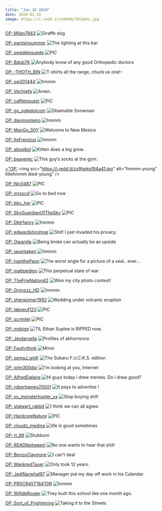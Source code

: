 ```yaml
---
title: "Jan 10 2020"
date: 2020-01-10
image: https://i.redd.it/n0m99c79fp941.jpg
---
```


<a href="https://www.reddit.com/r/CrappyDesign/comments/elucz3/giraffe_dog/">OP: Milan7843</a>
<img src="https://i.redd.it/66or4440sk941.jpg" alt="Giraffe dog" title="Giraffe dog" />

<a href="https://www.reddit.com/r/CrappyDesign/comments/en4oak/the_lighting_at_this_bar/">OP: pantsinsummer</a>
<img src="https://i.redd.it/zyba999iu3a41.jpg" alt="The lighting at this bar" title="The lighting at this bar" />

<a href="https://www.reddit.com/r/nocontextpics/comments/emt79g/pic/">OP: swedeinsuede</a>
<img src="https://i.redd.it/ey8x8qlq8z941.jpg" alt="PIC" title="PIC" />

<a href="https://www.reddit.com/r/funny/comments/elswwm/anybody_know_of_any_good_orthopedic_doctors/">OP: Bdub76</a>
<img src="https://i.redd.it/ic8i9eya7k941.jpg" alt="Anybody know of any good Orthopedic doctors" title="Anybody know of any good Orthopedic doctors" />

<a href="https://www.reddit.com/r/Funnypics/comments/ekv9qa/tshirts_all_the_range_chuck_us_one/">OP: -THOTH_BIN</a>
<img src="https://i.redd.it/fjx4pt4bb6941.jpg" alt="T-shirts all the range, chuck us one!-" title="T-shirts all the range, chuck us one!-" />

<a href="https://www.reddit.com/r/hmmm/comments/el1kwz/hmmm/">OP: sw201444</a>
<img src="https://i.redd.it/lofqj2rcj8941.jpg" alt="hmmm" title="hmmm" />

<a href="https://www.reddit.com/r/funnysigns/comments/elpj0u/amen/">OP: Vechiefa</a>
<img src="https://i.redd.it/yxh535xlfg941.jpg" alt="Amen." title="Amen." />

<a href="https://www.reddit.com/r/nocontextpics/comments/eky918/pic/">OP: caffeinquest</a>
<img src="https://i.redd.it/4uf4g62ae7941.jpg" alt="PIC" title="PIC" />

<a href="https://www.reddit.com/r/Funnypics/comments/enu1dq/obamable_snowman/">OP: go_ogledotcom</a>
<img src="https://i.redd.it/9jllieti4fa41.jpg" alt="Obamable Snowman" title="Obamable Snowman" />

<a href="https://www.reddit.com/r/hmmm/comments/encaia/hmmm/">OP: davimonteiro</a>
<img src="https://i.redd.it/5bzjv9ymf7a41.jpg" alt="hmmm" title="hmmm" />

<a href="https://www.reddit.com/r/funnysigns/comments/elblm3/welcome_to_new_mexico/">OP: ManGo_50Y</a>
<img src="https://i.redd.it/8m54zrjwzc941.jpg" alt="Welcome to New Mexico" title="Welcome to New Mexico" />

<a href="https://www.reddit.com/r/hmmm/comments/elqmch/hmmm/">OP: ItsFrenzius</a>
<img src="https://i.redd.it/xchxbtodzi941.jpg" alt="hmmm" title="hmmm" />

<a href="https://www.reddit.com/r/Eyebleach/comments/eltmnd/kitten_does_a_big_grow/">OP: absolkol</a>
<img src="https://i.redd.it/x1w2v2r6g5m21.jpg" alt="Kitten does a big grow." title="Kitten does a big grow." />

<a href="https://www.reddit.com/r/pics/comments/en7opn/this_guys_socks_at_the_gym/">OP: beaverkc</a>
<img src="https://i.redd.it/iiifgu4un5a41.jpg" alt="This guy’s socks at the gym." title="This guy’s socks at the gym." />

<a href="https://www.reddit.com/r/hmmm/comments/en59rm/hmmm/">="OP:</a>
<img src="https://i.redd.it/zv9twkof84a41.jpg" alt="hmmm-young" titlehmmm died-young" />

<a href="https://www.reddit.com/r/nocontextpics/comments/enifnb/pic/">OP: Nic0487</a>
<img src="https://i.redd.it/l5affl55s9a41.jpg" alt="PIC" title="PIC" />

<a href="https://www.reddit.com/r/Funnypics/comments/emkh37/go_to_bed_now/">OP: mrsocd</a>
<img src="https://i.redd.it/vxatg0735v941.png" alt="Go to bed now" title="Go to bed now" />

<a href="https://www.reddit.com/r/nocontextpics/comments/eluumm/pic/">OP: bbc_her</a>
<img src="https://i.redd.it/8hfiu80mvk941.jpg" alt="PIC" title="PIC" />

<a href="https://www.reddit.com/r/nocontextpics/comments/elazsn/pic/">OP: SkyGuardianOfTheSky</a>
<img src="https://i.redd.it/pmjayzampc941.jpg" alt="PIC" title="PIC" />

<a href="https://www.reddit.com/r/hmmm/comments/emwow4/hmmm/">OP: Dktrfancy</a>
<img src="https://i.redd.it/l5os4jk2h0a41.jpg" alt="hmmm" title="hmmm" />

<a href="https://www.reddit.com/r/funnysigns/comments/emadpu/shit_i_just_invaded_his_privacy/">OP: edwardshirohige</a>
<img src="https://i.redd.it/hosesd80kr941.png" alt="Shit! I just invaded his privacy." title="Shit! I just invaded his privacy." />

<a href="https://www.reddit.com/r/AdviceAnimals/comments/enohun/being_broke_can_actually_be_an_upside/">OP: Owanjila</a>
<img src="https://i.redd.it/s7lmwkzd5da41.jpg" alt="Being broke can actually be an upside" title="Being broke can actually be an upside" />

<a href="https://www.reddit.com/r/hmmm/comments/enl94y/hmmm/">OP: jasontaken</a>
<img src="https://i.imgur.com/ECNuHW2.png" alt="hmmm" title="hmmm" />

<a href="https://www.reddit.com/r/Funnypics/comments/enjmyh/the_worst_angle_for_a_picture_of_a_seal_ever/">OP: IvanthePaun</a>
<img src="https://i.redd.it/kpvuavdocaa41.jpg" alt="The worst angle for a picture of a seal.. ever..." title="The worst angle for a picture of a seal.. ever..." />

<a href="https://www.reddit.com/r/AdviceAnimals/comments/ekxgp1/this_perpetual_state_of_war/">OP: mattpedigo</a>
<img src="https://i.redd.it/78g0och747941.jpg" alt="This perpetual state of war" title="This perpetual state of war" />

<a href="https://www.reddit.com/r/pics/comments/emqfy9/won_my_city_photo_contest/">OP: TheFireNation42</a>
<img src="https://i.redd.it/5bz3lair5y941.jpg" alt="Won my city photo contest!" title="Won my city photo contest!" />

<a href="https://www.reddit.com/r/hmmm/comments/em6b33/hmmm/">OP: Grimzzz_HD</a>
<img src="https://i.redd.it/n0m99c79fp941.jpg" alt="hmmm" title="hmmm" />

<a href="https://www.reddit.com/r/pics/comments/enmcoc/wedding_under_volcanic_eruption/">OP: sherwinner1992</a>
<img src="https://i.redd.it/0key3d2k0ca41.jpg" alt="Wedding under volcanic eruption" title="Wedding under volcanic eruption" />

<a href="https://www.reddit.com/r/nocontextpics/comments/emhwfw/pic/">OP: laboeuf123</a>
<img src="https://i.redd.it/5y67cdxe6u941.jpg" alt="PIC" title="PIC" />

<a href="https://www.reddit.com/r/nocontextpics/comments/ens8k5/pic/">OP: scrimlet</a>
<img src="https://i.redd.it/nvy4ccweiea41.jpg" alt="PIC" title="PIC" />

<a href="https://www.reddit.com/r/pics/comments/emhfri/til_ethan_suplee_is_ripped_now/">OP: mdsign</a>
<img src="https://i.redd.it/8vvnqp3i0u941.jpg" alt="TIL Ethan Suplee is RIPPED now." title="TIL Ethan Suplee is RIPPED now." />

<a href="https://www.reddit.com/r/AdviceAnimals/comments/elf971/profiles_of_abhorrence/">OP: Jerdarnella</a>
<img src="https://i.redd.it/ose3pjjrde941.png" alt="Profiles of abhorrence" title="Profiles of abhorrence" />

<a href="https://www.reddit.com/r/funnysigns/comments/en2i4h/mmm/">OP: Faultythink</a>
<img src="https://i.redd.it/l6xhcjtvp2a41.jpg" alt="Mmm" title="Mmm" />

<a href="https://www.reddit.com/r/CrappyDesign/comments/emd8p7/the_subaru_fucks_edition/">OP: semaJ_gniK</a>
<img src="https://i.redd.it/najkwqfcks941.jpg" alt="The Subaru F.U.C.K.S. edition" title="The Subaru F.U.C.K.S. edition" />

<a href="https://www.reddit.com/r/AdviceAnimals/comments/enhtv6/im_looking_at_you_internet/">OP: john300dpi</a>
<img src="https://i.redd.it/hlt8pg3qi9a41.jpg" alt="I'm looking at you, Internet" title="I'm looking at you, Internet" />

<a href="https://www.reddit.com/r/Funnypics/comments/el2use/hi_guys_today_i_drew_memes_do_i_draw_good/">OP: AlfredDalaire</a>
<img src="https://i.redd.it/1kk8bkykz8941.jpg" alt="Hi guys today i drew memes. Do i draw good?" title="Hi guys today i drew memes. Do i draw good?" />

<a href="https://www.reddit.com/r/Funnypics/comments/elzoqv/it_pays_to_advertise/">OP: robertjames70001</a>
<img src="https://i.redd.it/7q7ll9mfnm941.jpg" alt="It pays to advertise !" title="It pays to advertise !" />

<a href="https://www.reddit.com/r/funnysigns/comments/enaewj/stop_buying_shit/">OP: xx_monsterhunter_xx</a>
<img src="https://i.redd.it/8sy42ika74a41.jpg" alt="Stop buying shit!" title="Stop buying shit!" />

<a href="https://www.reddit.com/r/funnysigns/comments/enx7bd/i_think_we_can_all_agree/">OP: stalwart_rabbit</a>
<img src="https://i.redd.it/eq8xtn3yaga41.jpg" alt="I think we can all agree:" title="I think we can all agree:" />

<a href="https://www.reddit.com/r/nocontextpics/comments/elle8v/pic/">OP: HardcoreNature</a>
<img src="https://i.redd.it/pxqquizvjg941.jpg" alt="PIC" title="PIC" />

<a href="https://www.reddit.com/r/funny/comments/elaxhz/life_is_good_sometimes/">OP: cloudz_medina</a>
<img src="https://i.redd.it/aezxd29koc941.jpg" alt="life is good sometimes" title="life is good sometimes" />

<a href="https://www.reddit.com/r/funnysigns/comments/enlhj3/stubborn/">OP: rt_99</a>
<img src="https://i.redd.it/uw52vdk2gba41.jpg" alt="Stubborn" title="Stubborn" />

<a href="https://www.reddit.com/r/AdviceAnimals/comments/en8ltk/no_one_wants_to_hear_that_shit/">OP: READlbetweenl</a>
<img src="https://i.redd.it/ua5bt9oc26a41.jpg" alt="No one wants to hear that shit!" title="No one wants to hear that shit!" />

<a href="https://www.reddit.com/r/AdviceAnimals/comments/elo5zn/i_cant_deal/">OP: BenzoClaymore</a>
<img src="https://i.redd.it/m83mv2emnh941.jpg" alt="I can’t deal" title="I can’t deal" />

<a href="https://www.reddit.com/r/Funnypics/comments/emqf1v/only_took_12_years/">OP: WankredTauer</a>
<img src="https://i.redd.it/us08b61b5y941.jpg" alt="Only took 12 years." title="Only took 12 years." />

<a href="https://www.reddit.com/r/funny/comments/emr0g7/manager_put_my_day_off_work_in_his_calendar/">OP: JediNarwhal97</a>
<img src="https://i.redd.it/o1i9w37bfy941.jpg" alt="Manager put my day off work in his Calendar" title="Manager put my day off work in his Calendar" />

<a href="https://www.reddit.com/r/hmmm/comments/emeqbf/hmmm/">OP: PR0CR45T184T0R</a>
<img src="https://i.redd.it/1ip74r173t941.png" alt="hmmm" title="hmmm" />

<a href="https://www.reddit.com/r/CrappyDesign/comments/envvvs/they_built_this_school_like_one_month_ago/">OP: WifideRouter</a>
<img src="https://i.redd.it/w0ipigh6sfa41.jpg" alt="They built this school like one month ago." title="They built this school like one month ago." />

<a href="https://www.reddit.com/r/funnysigns/comments/em01uj/taking_it_to_the_streets/">OP: Sort_of_Frightening</a>
<img src="https://i.redd.it/1125oakwrm941.jpg" alt="Taking it to the Streets" title="Taking it to the Streets" />
